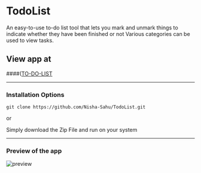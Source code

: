# TodoList

An easy-to-use to-do list tool that lets you mark and unmark things to indicate whether they have been finished or not Various categories can be used to view tasks.


## View app at
####([TO-DO-LIST](https://nisha1602.github.io/TO-DO-LIST/)


<hr />

### Installation Options

```
git clone https://github.com/Nisha-Sahu/TodoList.git
```
or

Simply download the Zip File and run on your system
<hr />


### Preview of the app
 ![preview](https://user-images.githubusercontent.com/65110262/218327358-279c9355-db52-4f30-9a77-3538faba928a.png)
